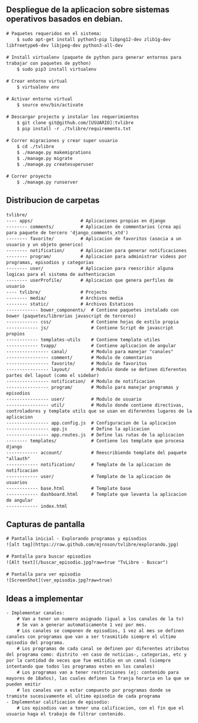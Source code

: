 ## Despliegue de la aplicacion sobre sistemas operativos basados en debian.

    # Paquetes requeridos en el sistema:
        $ sudo apt-get install python3-pip libpng12-dev zlib1g-dev libfreetype6-dev libjpeg-dev python3-all-dev

    # Install virtualenv (paquete de python para generar entornos para trabajar con paquetes de python)
        $ sudo pip3 install virtualenv

    # Crear entorno virtual
        $ virtualenv env

    # Activar entorno virtual
        $ source env/bin/activate

    # Descargar projecto y instalar los requerimientos
        $ git clone git@github.com/[USUARIO]:tvlibre
        $ pip install -r ./tvlibre/requirements.txt

    # Correr migraciones y crear super usuario
        $ cd ./tvlibre
        $ ./manage.py makemigrations
        $ ./manage.py migrate
        $ ./manage.py createsuperuser

    # Correr proyecto
        $ ./manage.py runserver


## Distribucion de carpetas

    tvlibre/
    ---- apps/                  # Aplicaciones propias en django
    -------- comments/          # Aplicacion de commentarios (crea api para paquete de tercero 'django_comments_xtd')
    -------- favorite/          # Aplicacion de favoritos (asocia a un usuario y un objeto generico)
    -------- notification/      # Aplicacion para generar notificaciones
    -------- program/           # Aplicacion para administrar videos por programas, episodios y categorias
    -------- user/              # Aplicacion para reescribir alguna logicas para el sistema de authenticacion
    -------- userProfile/       # Aplicacion que genera perfiles de usuario
    ---- tvlibre/               # Projecto
    -------- media/             # Archivos media
    -------- static/            # Archivos Estaticos
    ------------ bower_components/  # Contiene paquetes instalado con bower (paquetes/librerias javascript de terceros)
    ------------ css/               # Contiene hojas de estilo propia
    ------------ js/                # Contiene Script de javascript propios
    ------------ templates-utils    # Contiene template utiles
    ------------ tvapp/             # Contiene aplicacion de angular
    ---------------- canal/         # Modulo para manejar "canales"
    ---------------- comment/       # Modulo de comentarios
    ---------------- favorite/      # Modulo de favoritos
    ---------------- layout/        # Modulo donde se definen diferentes partes del layout (como el sidebar)
    ---------------- notification/  # Modulo de notificacion
    ---------------- program/       # Modulo para manejar programas y episodios
    ---------------- user/          # Modulo de usuario
    ---------------- util/          # Modulo donde contiene directivas, controladores y template utils que se usan en diferentes lugares de la aplicacion
    ---------------- app.config.js  # Configuracion de la aplicacion
    ---------------- app.js         # Define la aplicacion
    ---------------- app.routes.js  # Define las rutas de la aplicacion
    -------- templates/             # Contiene los template que procesa django
    ------------ account/           # Reescribiendo template del paquete "allauth"
    ------------ notification/      # Template de la aplicacion de notificacion
    ------------ user/              # Template de la aplicacion de usuarios
    ------------ base.html          # Template base
    ------------ dashboard.html     # Template que levanta la aplicacion de angular
    ------------ index.html


## Capturas de pantalla
    # Pantalla inicial - Explorando programas y episodios
    ![alt tag](https://raw.github.com/mjroson/tvlibre/explorando.jpg)

    # Pantalla para buscar episodios
    ![Alt text](/buscar_episodio.jpg?raw=true "TvLibre - Buscar")

    # Pantalla para ver episodio
    ![ScreenShot](ver_episodio.jpg?raw=true)




## Ideas a implementar
    - Implementar canales:
        # Van a tener un numero asignado (igual a los canales de la tv)
        # Se van a generar automaticamente 1 vez por mes.
        # Los canales se componen de episodios, 1 vez al mes se definen canales con programas que van a ser trasmitido siempre el ultimo episodio del programa.
        # Los programas de cada canal se definen por diferentes atributos del programa como: distrito -en caso de noticias-, categorias, etc y por la cantidad de veces que fue emitidio en un canal (siempre intentando que todos los programas esten en los canales)
        # Los programas van a tener restrinciones (ej: contenido para mayores de 18años), las cuales definen la franja horaria en la que se pueden emitir
        # los canales van a estar compuesto por programas donde se tramiste sucesivamente el ultimo episodio de cada programa
    - Implementar calificacion de episodio:
        # Los episodios van a tener una calificacion, con el fin que el usuario haga el trabajo de filtrar contenido.
